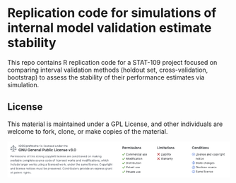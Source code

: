 # Replication code for simulations of internal model validation estimate stability
This repo contains R replication code for a STAT-109 project focused on comparing interval validation methods (holdout set, cross-validation, bootstrap) to assess the stability of their performance estimates via simulation.

## License
This material is maintained under a GPL License, and other individuals are welcome to fork, clone, or make copies of the material.

![](images/readme-license.png)
